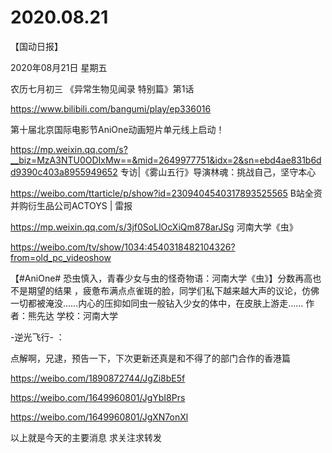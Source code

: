 # 2020.08.21

【国动日报】

2020年08月21日  星期五

农历七月初三
 《异常生物见闻录 特别篇》第1话

https://www.bilibili.com/bangumi/play/ep336016


第十届北京国际电影节AniOne动画短片单元线上启动！

https://mp.weixin.qq.com/s?__biz=MzA3NTU0ODIxMw==&mid=2649977751&idx=2&sn=ebd4ae831b6dd9390c403a8955949652
专访|《雾山五行》导演林魂：挑战自己，坚守本心

https://weibo.com/ttarticle/p/show?id=2309404540317893525565
B站全资并购衍生品公司ACTOYS | 雷报

https://mp.weixin.qq.com/s/3jf0SoLlOcXiQm878arJSg
河南大学《虫》

https://weibo.com/tv/show/1034:4540318482104326?from=old_pc_videoshow

【#AniOne# 恐虫慎入，青春少女与虫的怪奇物语：河南大学《虫》】分数再高也不是期望的结果 ，疲惫布满点点雀斑的脸，同学们私下越来越大声的议论，仿佛一切都被淹没……内心的压抑如同虫一般钻入少女的体中，在皮肤上游走……
作者：熊先达
学校：河南大学

-逆光飞行- ：                                                                           

点解啊，兄逮，预告一下，下次更新还真是和不得了的部门合作的香港篇

https://weibo.com/1890872744/JgZi8bE5f



https://weibo.com/1649960801/JgYbI8Prs

https://weibo.com/1649960801/JgXN7onXl


以上就是今天的主要消息
求关注求转发



